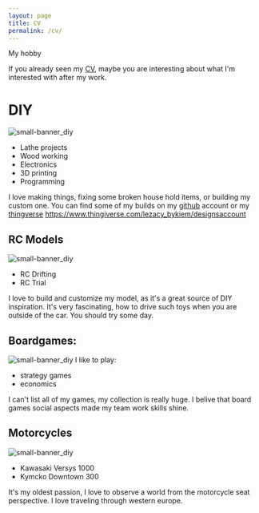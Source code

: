 ```yaml
---
layout: page
title: CV
permalink: /cv/
---
```

My hobby

If you already seen my [CV](http://wojciech.zarski.net/cv/), maybe you are interesting about what I'm interested with after my work. 

# DIY
![small-banner_diy](assets/hobby/small-banner-diy.png)
* Lathe projects
* Wood working
* Electronics
* 3D printing
* Programming

I love making things, fixing some broken house hold items, or building my custom one. 
You can find some of my builds on my [github](https://github.com/sratatata) account or my [thingverse]() https://www.thingiverse.com/lezacy_bykiem/designsaccount

## RC Models
![small-banner_diy](assets/hobby/small-banner-rc.png)
* RC Drifting
* RC Trial

I love to build and customize my model, as it's a great source of DIY inspiration. 
It's very fascinating, how to drive such toys when you are outside of the car. You should try some day.

## Boardgames:
![small-banner_diy](assets/hobby/small-banner-bg.png)
I like to play:
* strategy games 
* economics 
 
I can't list all of my games, my collection is really huge. I belive that board games social aspects made my team work skills shine. 

## Motorcycles
![small-banner_diy](assets/hobby/small-banner-moto.png)
* Kawasaki Versys 1000
* Kymcko Downtown 300

It's my oldest passion, I love to observe a world from the motorcycle seat perspective.
I love traveling through western europe. 
